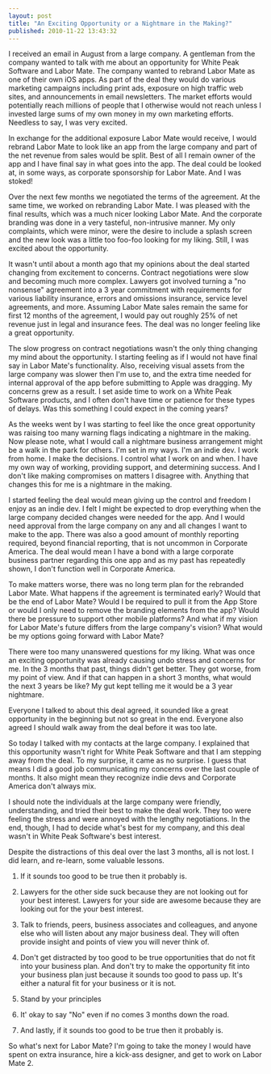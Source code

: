 ```yaml
---
layout: post
title: "An Exciting Opportunity or a Nightmare in the Making?"
published: 2010-11-22 13:43:32
---
```

I received an email in August from a large company. A gentleman from the company wanted to talk with me about an opportunity for White Peak Software and Labor Mate. The company wanted to rebrand Labor Mate as one of their own iOS apps. As part of the deal they would do various marketing campaigns including print ads, exposure on high traffic web sites, and announcements in email newsletters. The market efforts would potentially reach millions of people that I otherwise would not reach unless I invested large sums of my own money in my own marketing efforts. Needless to say, I was very excited.

In exchange for the additional exposure Labor Mate would receive, I would rebrand Labor Mate to look like an app from the large company and part of the net revenue from sales would be split. Best of all I remain owner of the app and I have final say in what goes into the app. The deal could be looked at, in some ways, as corporate sponsorship for Labor Mate. And I was stoked!

Over the next few months we negotiated the terms of the agreement. At the same time, we worked on rebranding Labor Mate. I was pleased with the final results, which was a much nicer looking Labor Mate. And the corporate branding was done in a very tasteful, non-intrusive manner. My only complaints, which were minor, were the desire to include a splash screen and the new look was a little too foo-foo looking for my liking. Still, I was excited about the opportunity.

It wasn't until about a month ago that my opinions about the deal started changing from excitement to concerns. Contract negotiations were slow and becoming much more complex. Lawyers got involved turning a "no nonsense" agreement into a 3 year commitment with requirements for various liability insurance, errors and omissions insurance, service level agreements, and more. Assuming Labor Mate sales remain the same for first 12 months of the agreement, I would pay out roughly 25% of net revenue just in legal and insurance fees. The deal was no longer feeling like a great opportunity.

The slow progress on contract negotiations wasn't the only thing changing my mind about the opportunity. I starting feeling as if I would not have final say in Labor Mate's functionality. Also, receiving visual assets from the large company was slower then I'm use to, and the extra time needed for internal approval of the app before submitting to Apple was dragging. My concerns grew as a result. I set aside time to work on a White Peak Software products, and I often don't have time or patience for these types of delays. Was this something I could expect in the coming years?

As the weeks went by I was starting to feel like the once great opportunity was raising too many warning flags indicating a nightmare in the making. Now please note, what I would call a nightmare business arrangement might be a walk in the park for others. I'm set in my ways. I'm an indie dev. I work from home. I make the decisions. I control what I work on and when. I have my own way of working, providing support, and determining success. And I don't like making compromises on matters I disagree with. Anything that changes this for me is a nightmare in the making.

I started feeling the deal would mean giving up the control and freedom I enjoy as an indie dev. I felt I might be expected to drop everything when the large company decided changes were needed for the app. And I would need approval from the large company on any and all changes I want to make to the app. There was also a good amount of monthly reporting required, beyond financial reporting, that is not uncommon in Corporate America. The deal would mean I have a bond with a large corporate business partner regarding this one app and as my past has repeatedly shown, I don't function well in Corporate America.

To make matters worse, there was no long term plan for the rebranded Labor Mate. What happens if the agreement is terminated early? Would that be the end of Labor Mate? Would I be required to pull it from the App Store or would I only need to remove the branding elements from the app? Would there be pressure to support other mobile platforms? And what if my vision for Labor Mate's future differs from the large company's vision? What would be my options going forward with Labor Mate? 

There were too many unanswered questions for my liking. What was once an exciting opportunity was already causing undo stress and concerns for me. In the 3 months that past, things didn't get better. They got worse, from my point of view. And if that can happen in a short 3 months, what would the next 3 years be like? My gut kept telling me it would be a 3 year nightmare.

Everyone I talked to about this deal agreed, it sounded like a great opportunity in the beginning but not so great in the end. Everyone also agreed I should walk away from the deal before it was too late.

So today I talked with my contacts at the large company. I explained that this opportunity wasn't right for White Peak Software and that I am stepping away from the deal. To my surprise, it came as no surprise. I guess that means I did a good job communicating my concerns over the last couple of months. It also might mean they recognize indie devs and Corporate America don't always mix.

I should note the individuals at the large company were friendly, understanding, and tried their best to make the deal work. They too were feeling the stress and were annoyed with the lengthy negotiations. In the end, though, I had to decide what's best for my company, and this deal wasn't in White Peak Software's best interest.

Despite the distractions of this deal over the last 3 months, all is not lost. I did learn, and re-learn, some valuable lessons.

  1. If it sounds too good to be true then it probably is.

  2. Lawyers for the other side suck because they are not looking out for your best interest. Lawyers for your side are awesome because they are looking out for the your best interest.

  3. Talk to friends, peers, business associates and colleagues, and anyone else who will listen about any major business deal. They will often provide insight and points of view you will never think of.

  4. Don't get distracted by too good to be true opportunities that do not fit into your business plan. And don't try to make the opportunity fit into your business plan just because it sounds too good to pass up. It's either a natural fit for your business or it is not.

  5. Stand by your principles

  6. It' okay to say "No" even if no comes 3 months down the road.

  7. And lastly, if it sounds too good to be true then it probably is.

So what's next for Labor Mate? I'm going to take the money I would have spent on extra insurance, hire a kick-ass designer, and get to work on Labor Mate 2.
